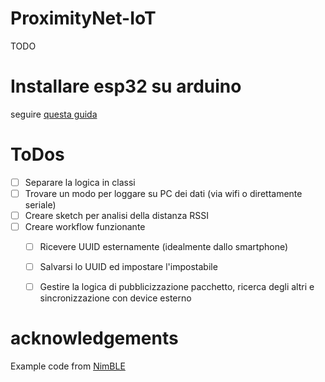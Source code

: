 # ProximityNet-IoT
TODO

# Installare esp32 su arduino
seguire [questa guida](https://docs.espressif.com/projects/arduino-esp32/en/latest/installing.html)

# ToDos

-[ ] Separare la logica in classi
-[ ] Trovare un modo per loggare su PC dei dati (via wifi o direttamente seriale) 
-[ ] Creare sketch per analisi della distanza RSSI
-[ ] Creare workflow funzionante
    -[ ] Ricevere UUID esternamente (idealmente dallo smartphone)
    -[ ] Salvarsi lo UUID ed impostare l'impostabile
    -[ ] Gestire la logica di pubblicizzazione pacchetto, ricerca degli altri e sincronizzazione con device esterno



# acknowledgements
Example code from [NimBLE](https://github.com/h2zero/NimBLE-Arduino/tree/master)